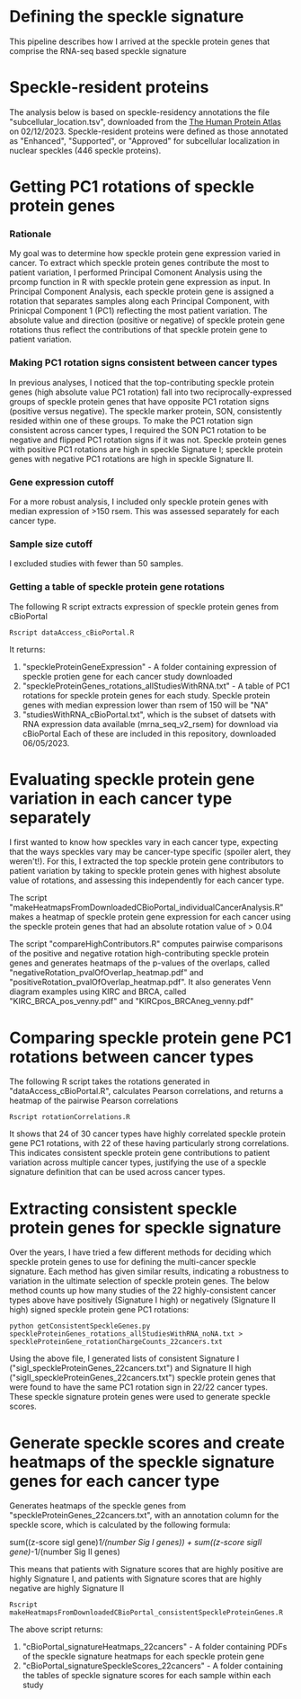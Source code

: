 # Defining the speckle signature
This pipeline describes how I arrived at the speckle protein genes that comprise the RNA-seq based speckle signature

# Speckle-resident proteins
The analysis below is based on speckle-residency annotations the file "subcellular_location.tsv", downloaded from the [The Human Protein Atlas](https://www.proteinatlas.org/about/download) on 02/12/2023. Speckle-resident proteins were defined as those annotated as "Enhanced", "Supported", or "Approved" for subcellular localization in nuclear speckles (446 speckle proteins). 

# Getting PC1 rotations of speckle protein genes
### Rationale
My goal was to determine how speckle protein gene expression varied in cancer. To extract which speckle protein genes contribute the most to patient variation, I performed Principal Comonent Analysis using the prcomp function in R with speckle protein gene expression as input. In Principal Component Analysis, each speckle protein gene is assigned a rotation that separates samples along each Principal Component, with Prinicpal Component 1 (PC1) reflecting the most patient variation. The absolute value and direction (positive or negative) of speckle protein gene rotations thus reflect the contributions of that speckle protein gene to patient variation.
### Making PC1 rotation signs consistent between cancer types
In previous analyses, I noticed that the top-contributing speckle protein genes (high absolute value PC1 rotation) fall into two reciprocally-expressed groups of speckle protein genes that have opposite PC1 rotation signs (positive versus negative). The speckle marker protein, SON, consistently resided within one of these groups. To make the PC1 rotation sign consistent across cancer types, I required the SON PC1 rotation to be negative and flipped PC1 rotation signs if it was not. Speckle protein genes with positive PC1 rotations are high in speckle Signature I; speckle protein genes with negative PC1 rotations are high in speckle Signature II.
### Gene expression cutoff
For a more robust analysis, I included only speckle protein genes with median expression of >150 rsem. This was assessed separately for each cancer type.
### Sample size cutoff
I excluded studies with fewer than 50 samples.
### Getting a table of speckle protein gene rotations
The following R script extracts expression of speckle protein genes from cBioPortal

```Rscript dataAccess_cBioPortal.R```

It returns:
1. "speckleProteinGeneExpression" - A folder containing expression of speckle protien gene for each cancer study downloaded
2. "speckleProteinGenes_rotations_allStudiesWithRNA.txt" - A table of PC1 rotations for speckle protein genes for each study. Speckle protein genes with median expression lower than rsem of 150 will be "NA"
3. "studiesWithRNA_cBioPortal.txt", which is the subset of datsets with RNA expression data available (mrna_seq_v2_rsem) for download via cBioPortal
Each of these are included in this repository, downloaded 06/05/2023. 

# Evaluating speckle protein gene variation in each cancer type separately
I first wanted to know how speckles vary in each cancer type, expecting that the ways speckles vary may be cancer-type specific (spoiler alert, they weren't!). For this, I extracted the top speckle protein gene contributors to patient variation by taking to speckle protein genes with highest absolute value of rotations, and assessing this independently for each cancer type.

The script "makeHeatmapsFromDownloadedCBioPortal_individualCancerAnalysis.R" makes a heatmap of speckle protein gene expression for each cancer using the speckle protein genes that had an absolute rotation value of > 0.04

The script "compareHighContributors.R" computes pairwise comparisons of the positive and negative rotation high-contributing speckle protein genes and generates heatmaps of the p-values of the overlaps, called "negativeRotation_pvalOfOverlap_heatmap.pdf" and "positiveRotation_pvalOfOverlap_heatmap.pdf". It also generates Venn diagram examples using KIRC and BRCA, called "KIRC_BRCA_pos_venny.pdf" and "KIRCpos_BRCAneg_venny.pdf"

# Comparing speckle protein gene PC1 rotations between cancer types
The following R script takes the rotations generated in "dataAccess_cBioPortal.R", calculates Pearson correlations, and returns a heatmap of the pairwise Pearson correlations

```Rscript rotationCorrelations.R```

It shows that 24 of 30 cancer types have highly correlated speckle protein gene PC1 rotations, with 22 of these having particularly strong correlations. This indicates consistent speckle protein gene contributions to patient variation across multiple cancer types, justifying the use of a speckle signature definition that can be used across cancer types.

# Extracting consistent speckle protein genes for speckle signature
Over the years, I have tried a few different methods for deciding which speckle protein genes to use for defining the multi-cancer speckle signature. Each method has given similar results, indicating a robustness to variation in the ultimate selection of speckle protein genes. The below method counts up how many studies of the 22 highly-consistent cancer types above have positively (Signature I high) or negatively (Signature II high) signed speckle protein gene PC1 rotations:

```python getConsistentSpeckleGenes.py speckleProteinGenes_rotations_allStudiesWithRNA_noNA.txt > speckleProteinGene_rotationChargeCounts_22cancers.txt```

Using the above file, I generated lists of consistent Signature I ("sigI_speckleProteinGenes_22cancers.txt") and Signature II high ("sigII_speckleProteinGenes_22cancers.txt") speckle protein genes that were found to have the same PC1 rotation sign in 22/22 cancer types. These speckle signature protein genes were used to generate speckle scores. 

# Generate speckle scores and create heatmaps of the speckle signature genes for each cancer type
Generates heatmaps of the speckle genes from "speckleProteinGenes_22cancers.txt", with an annotation column for the speckle score, which is calculated by the following formula:

sum((z-score sigI gene)*1/(number Sig I genes)) + sum((z-score sigII gene)*-1/(number Sig II genes)

This means that patients with Signature scores that are highly positive are highly Signature I, and patients with Signature scores that are highly negative are highly Signature II

```Rscript makeHeatmapsFromDownloadedCBioPortal_consistentSpeckleProteinGenes.R```

The above script returns:
1. "cBioPortal_signatureHeatmaps_22cancers" - A folder containing PDFs of the speckle signature heatmaps for each speckle protein gene
2. "cBioPortal_signatureSpeckleScores_22cancers" - A folder containing the tables of speckle signature scores for each sample within each study


